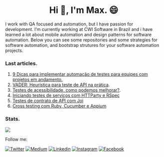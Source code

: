 <h1 align="center">Hi 👋, I'm Max. 😄 </h1>

<!--
**maximilianoalves/maximilianoalves** is a ✨ _special_ ✨ repository because its `README.md` (this file) appears on your GitHub profile.
-->
I work with QA focused and automation, but I have passion for development. 
I’m currently working at CWI Software in Brazil and i have learned a lot about mobile automation and design patterns for software automation.
Below you can see some repositories and some strategies for software automation, and bootstrap strutures for your software automation projects.

### Last articles. 

1. [9 Dicas para implementar automação de testes para equipes com projetos em andamento.](https://medium.com/@maximilianoalves/9-dicas-para-implementar-automa%C3%A7%C3%A3o-de-testes-para-equipes-com-projetos-em-andamento-89201c65d2d8)  
2. [VADER: Heurística para teste de API na prática](https://medium.com/@maximilianoalves/vader-heuristica-para-teste-de-api-na-pratica-fcf78c6acec). 
3. [Testes de acessibilidade, como podemos melhorar?](https://medium.com/cwi-software/testes-de-acessibilidade-porque-sao-pouco-explorados-4636d1d4b1f). 
4. [Iniciando testes de serviços com HTTParty e RSpec](https://medium.com/cwi-software/https-medium-com-maximilianoalves-iniciando-testes-de-servicos-com-httparty-e-rspec-366fe93525ab)
5. [Testes de contrato de API com Joi](https://medium.com/cwi-software/testes-de-contrato-de-api-com-joi-1ce552fe2531)
6. [Cross testing com Ruby, Cucumber e Appium](https://medium.com/cwi-software/cross-testingo-com-ruby-cucumber-e-appium-32bc1f08fb86)  

### Stats. 
![ ](https://github-profile-summary-cards.vercel.app/api/cards/profile-details?username=maximilianoalves&theme=monokai)

Follow me:

[![Twitter](https://badgen.net/badge/Twitter/%40max_dacruz?icon=twitter)](https://twitter.com/max_dacruz)
[![Medium](https://badgen.net/badge/Medium/%40maximilianoalves?icon=medium)](https://medium.com/@maximilianoalves)
[![Linkedin](https://badgen.net/badge/Linkedin/maximilianodacruz?icon=linkedin)](https://www.linkedin.com/in/maximilianodacruz/)
[![Instagram](https://badgen.net/badge/Instagram/max_dacruz?icon=instagram)](https://www.instagram.com/max_dacruz/)
[![Facebook](https://badgen.net/badge/Facebook/maximilianoalvesdacruz?icon=facebook)](https://www.facebook.com/maximilianoalvesdacruz)
